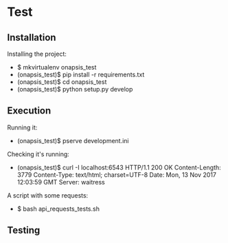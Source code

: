Test
============

Installation
------------
Installing the project:
* $ mkvirtualenv onapsis_test
* (onapsis_test)$ pip install -r requirements.txt
* (onapsis_test)$ cd onapsis_test
* (onapsis_test)$ python setup.py develop

Execution
---------
Running it:
* (onapsis_test)$ pserve development.ini

Checking it's running:
* (onapsis_test)$ curl -I localhost:6543
HTTP/1.1 200 OK
Content-Length: 3779
Content-Type: text/html; charset=UTF-8
Date: Mon, 13 Nov 2017 12:03:59 GMT
Server: waitress

A script with some requests:
* $ bash api_requests_tests.sh

Testing
-------
